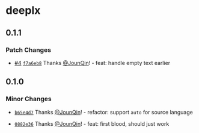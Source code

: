 # deeplx

## 0.1.1

### Patch Changes

- [#4](https://github.com/un-ts/deeplx/pull/4) [`f7a6eb8`](https://github.com/un-ts/deeplx/commit/f7a6eb8c1cd6f069969db4667f195e0ae195a34b) Thanks [@JounQin](https://github.com/JounQin)! - feat: handle empty text earlier

## 0.1.0

### Minor Changes

- [`b65e4d7`](https://github.com/un-ts/deeplx/commit/b65e4d77ad168dcb1962053bf8545f135074ffab) Thanks [@JounQin](https://github.com/JounQin)! - refactor: support `auto` for source language

* [`0882e36`](https://github.com/un-ts/deeplx/commit/0882e364ffcc2efe2ec68cfe6e3284af82a47714) Thanks [@JounQin](https://github.com/JounQin)! - feat: first blood, should just work
